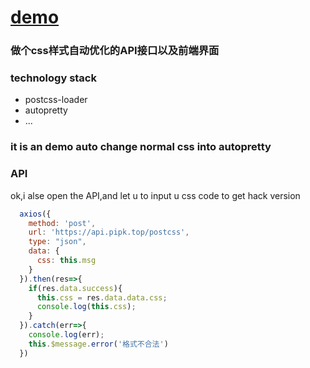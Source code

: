 # [demo](https://pengliheng.github.io/postcss.html)

### 做个css样式自动优化的API接口以及前端界面


### technology stack
- postcss-loader
- autopretty
- ...


### it is an demo auto change normal css into autopretty



### API
ok,i alse open the API,and let u to input u css code to get hack version

```js
  axios({
    method: 'post',
    url: 'https://api.pipk.top/postcss',
    type: "json",
    data: {
      css: this.msg
    }
  }).then(res=>{
    if(res.data.success){
      this.css = res.data.data.css;
      console.log(this.css);
    }
  }).catch(err=>{
    console.log(err);
    this.$message.error('格式不合法')
  })
```